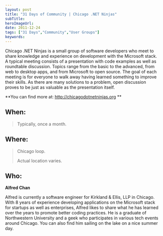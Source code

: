 ```yaml
---
layout: post 
title: "31 Days of Community | Chicago .NET Ninjas"
subTitle: 
heroImageUrl: 
date: 2011-12-24
tags: ["31 Days","Community","User Groups"]
keywords: 
---
```


Chicago .NET Ninjas is a small group of software developers who meet to share knowledge and experience on development with the Microsoft stack. A typical meeting consists of a presentation with code examples as well as roundtable discussion. Topics range from the basic to the advanced, from web to desktop apps, and from Microsoft to open source. The goal of each meeting is for everyone to walk away having learned something to improve their skills. As there are many solutions to a problem, open discussion proves to be just as valuable as the presentation itself.

**You can find more at: <u>http://chicagodotnetninjas.org</u> **

## When:
  > Typically, once a month.  

## Where:
  > Chicago loop.
> 
> Actual location varies.  

## Who:

**Alfred Chan**

Alfred is currently a software engineer for Kirkland & Ellis, LLP in Chicago. With 8 years of experience developing applications on the Microsoft stack for startups as well as enterprises, Alfred likes to share what he has learned over the years to promote better coding practices. He is a graduate of Northwestern University and a geek who participates in various tech events around Chicago. You can also find him sailing on the lake on a nice summer day.